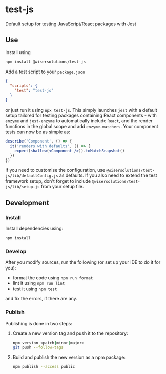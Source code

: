 # test-js

Default setup for testing JavaScript/React packages with Jest

## Use

Install using

```sh
npm install @wisersolutions/test-js
```

Add a test script to your `package.json`

```json
{
  "scripts": {
    "test": "test-js"
  }
}
```

or just run it using `npx test-js`. This simply launches `jest` with a default setup tailored
for testing packages containing React components - with `enzyme` and `jest-enzyme` to automatically
include `React`, and the render functions in the global scope and add `enzyme-matchers`. Your
component tests can now be as simple as:

```jsx harmony
describe('Component', () => {
  it('renders with defaults', () => {
    expect(shallow(<Component />)).toMatchSnapshot()
  })
})
```

If you need to customise the configuration, use `@wisersolutions/test-js/lib/defaultConfig.js` as defaults.
If you also need to extend the test framework setup, don't forget to include `@wisersolutions/test-js/lib/setup.js`
from your setup file. 

## Development

### Install

Install dependencies using:

```sh
npm install
```

### Develop

After you modify sources, run the following (or set up your IDE to do it for you):

- format the code using `npm run format`
- lint it using `npm run lint`
- test it using `npm test`

and fix the errors, if there are any.

### Publish

Publishing is done in two steps:

1. Create a new version tag and push it to the repository:
    ```sh
    npm version <patch|minor|major>
    git push --follow-tags
    ```
1. Build and publish the new version as a npm package:
    ```sh
    npm publish --access public
    ``` 
